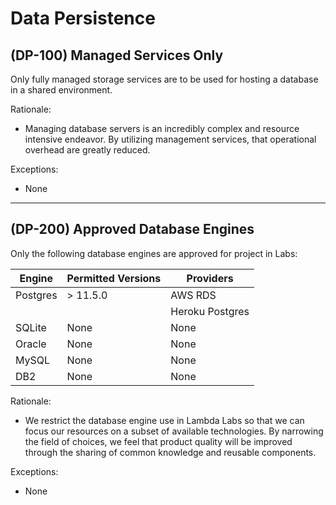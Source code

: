 # Data Persistence

## (DP-100) Managed Services Only

Only fully managed storage services are to be used for hosting a database in a
shared environment.

Rationale:

- Managing database servers is an incredibly complex and resource intensive
  endeavor. By utilizing management services, that operational overhead are
  greatly reduced.

Exceptions:

- None

---

## (DP-200) Approved Database Engines

Only the following database engines are approved for project in Labs:

Engine       | Permitted Versions | Providers
------------ | ------------------ | ------------
Postgres     | > 11.5.0           | AWS RDS
             |                    | Heroku Postgres
SQLite       | None               | None
Oracle       | None               | None
MySQL        | None               | None
DB2          | None               | None

Rationale:

- We restrict the database engine use in Lambda Labs so that we can focus our
  resources on a subset of available technologies. By narrowing the field of
  choices, we feel that product quality will be improved through the sharing of
  common knowledge and reusable components.

Exceptions:

- None
